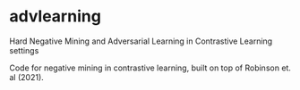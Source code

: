 # advlearning
Hard Negative Mining and Adversarial Learning in Contrastive Learning settings

Code for negative mining in contrastive learning, built on top of Robinson et. al (2021).

